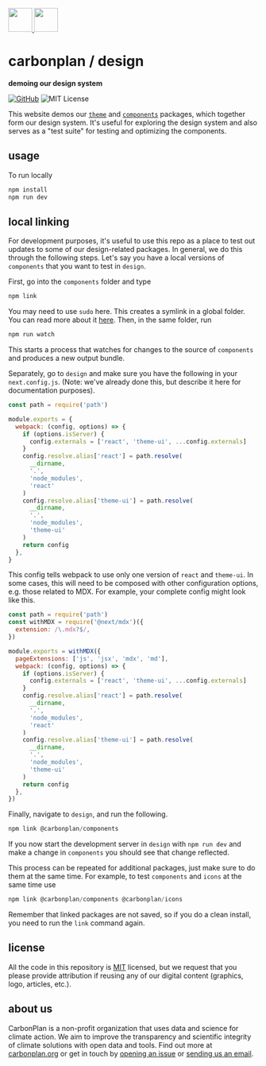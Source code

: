 <p align='left'>
  <a href='https://carbonplan.org/#gh-light-mode-only'>
    <img
      src='https://carbonplan-assets.s3.amazonaws.com/monogram/dark-small.png'
      height='48px'
    />
  </a>
  <a href='https://carbonplan.org/#gh-dark-mode-only'>
    <img
      src='https://carbonplan-assets.s3.amazonaws.com/monogram/light-small.png'
      height='48px'
    />
  </a>
</p>

# carbonplan / design

**demoing our design system**

[![GitHub][github-badge]][github]
![MIT License][]

[github]: https://github.com/carbonplan/design
[github-badge]: https://flat.badgen.net/badge/-/github?icon=github&label
[mit license]: https://flat.badgen.net/badge/license/MIT/blue

This website demos our [`theme`](https://github.com/carbonplan/theme) and [`components`](https://github.com/carbonplan/components) packages, which together form our design system. It's useful for exploring the design system and also serves as a "test suite" for testing and optimizing the components.

## usage

To run locally

```js
npm install
npm run dev
```

## local linking

For development purposes, it's useful to use this repo as a place to test out updates to some of our design-related packages. In general, we do this through the following steps. Let's say you have a local versions of `components` that you want to test in `design`.

First, go into the `components` folder and type

```js
npm link
```

You may need to use `sudo` here. This creates a symlink in a global folder. You can read more about it [here](https://docs.npmjs.com/cli/v7/commands/npm-link). Then, in the same folder, run

```js
npm run watch
```

This starts a process that watches for changes to the source of `components` and produces a new output bundle.

Separately, go to `design` and make sure you have the following in your `next.config.js`. (Note: we've already done this, but describe it here for documentation purposes).

```js
const path = require('path')

module.exports = {
  webpack: (config, options) => {
    if (options.isServer) {
      config.externals = ['react', 'theme-ui', ...config.externals]
    }
    config.resolve.alias['react'] = path.resolve(
      __dirname,
      '.',
      'node_modules',
      'react'
    )
    config.resolve.alias['theme-ui'] = path.resolve(
      __dirname,
      '.',
      'node_modules',
      'theme-ui'
    )
    return config
  },
}
```

This config tells webpack to use only one version of `react` and `theme-ui`.
In some cases, this will need to be composed with other configuration options, e.g. those related to MDX. For example, your complete config might look like this.

```js
const path = require('path')
const withMDX = require('@next/mdx')({
  extension: /\.mdx?$/,
})

module.exports = withMDX({
  pageExtensions: ['js', 'jsx', 'mdx', 'md'],
  webpack: (config, options) => {
    if (options.isServer) {
      config.externals = ['react', 'theme-ui', ...config.externals]
    }
    config.resolve.alias['react'] = path.resolve(
      __dirname,
      '.',
      'node_modules',
      'react'
    )
    config.resolve.alias['theme-ui'] = path.resolve(
      __dirname,
      '.',
      'node_modules',
      'theme-ui'
    )
    return config
  },
})
```

Finally, navigate to `design`, and run the following.

```js
npm link @carbonplan/components
```

If you now start the development server in `design` with `npm run dev` and make a change in `components` you should see that change reflected.

This process can be repeated for additional packages, just make sure to do them at the same time. For example, to test `components` and `icons` at the same time use

```js
npm link @carbonplan/components @carbonplan/icons
```

Remember that linked packages are not saved, so if you do a clean install, you need to run the `link` command again.

## license

All the code in this repository is [MIT](https://choosealicense.com/licenses/mit/) licensed, but we request that you please provide attribution if reusing any of our digital content (graphics, logo, articles, etc.).

## about us

CarbonPlan is a non-profit organization that uses data and science for climate action. We aim to improve the transparency and scientific integrity of climate solutions with open data and tools. Find out more at [carbonplan.org](https://carbonplan.org/) or get in touch by [opening an issue](https://github.com/carbonplan/design/issues/new) or [sending us an email](mailto:hello@carbonplan.org).
